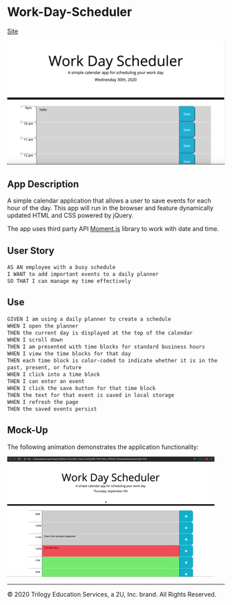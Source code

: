 # Work-Day-Scheduler

[Site](https://skylerdakota.github.io/Work-Day-Scheduler/)

![Main Page](Assets/scheduler.png)


## App Description

A simple calendar application that allows a user to save events for each hour of the day. This app will run in the browser and feature dynamically updated HTML and CSS powered by jQuery.

The app uses third party API [Moment.js](https://momentjs.com/) library to work with date and time.


## User Story

```
AS AN employee with a busy schedule
I WANT to add important events to a daily planner
SO THAT I can manage my time effectively
```


## Use

```
GIVEN I am using a daily planner to create a schedule
WHEN I open the planner
THEN the current day is displayed at the top of the calendar
WHEN I scroll down
THEN I am presented with time blocks for standard business hours
WHEN I view the time blocks for that day
THEN each time block is color-coded to indicate whether it is in the past, present, or future
WHEN I click into a time block
THEN I can enter an event
WHEN I click the save button for that time block
THEN the text for that event is saved in local storage
WHEN I refresh the page
THEN the saved events persist
```


## Mock-Up

The following animation demonstrates the application functionality:

![day planner demo](./Assets/05-third-party-apis-homework-demo.gif)

- - -
© 2020 Trilogy Education Services, a 2U, Inc. brand. All Rights Reserved.
